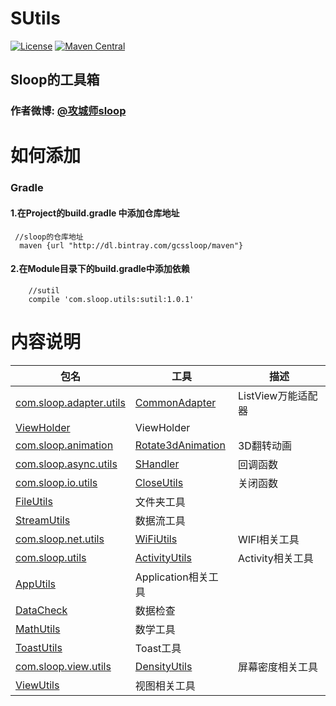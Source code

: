 # SUtils
[![License](https://img.shields.io/badge/license-Apache%202-green.svg)](https://www.apache.org/licenses/LICENSE-2.0)
[![Maven Central](https://img.shields.io/bintray/v/gcssloop/maven/sutil.svg)](https://bintray.com/gcssloop/maven/sutil/view)
## Sloop的工具箱
### 作者微博: [@攻城师sloop](http://weibo.com/5459430586)

# 如何添加
### Gradle
#### 1.在Project的build.gradle 中添加仓库地址
```
 //sloop的仓库地址
  maven {url "http://dl.bintray.com/gcssloop/maven"}
```
#### 2.在Module目录下的build.gradle中添加依赖
```
    //sutil
    compile 'com.sloop.utils:sutil:1.0.1'
```

# 内容说明
 包名 | 工具 | 描述 
 ---  | ---  | ---
[com.sloop.adapter.utils](https://github.com/GcsSloop/SUtils/tree/master/Code/com/sloop/adapter/utils) | [CommonAdapter](https://github.com/GcsSloop/SUtils/blob/master/Code/com/sloop/adapter/utils/CommonAdapter.java)| ListView万能适配器
 | [ViewHolder](https://github.com/GcsSloop/SUtils/blob/master/Code/com/sloop/adapter/utils/ViewHolder.java)| ViewHolder
[com.sloop.animation](https://github.com/GcsSloop/SUtils/tree/master/Code/com/sloop/animation) | [Rotate3dAnimation](https://github.com/GcsSloop/SUtils/blob/master/Code/com/sloop/animation/Rotate3dAnimation.java) | 3D翻转动画
[com.sloop.async.utils](https://github.com/GcsSloop/SUtils/tree/master/Code/com/sloop/async/utils) | [SHandler](https://github.com/GcsSloop/SUtils/blob/master/Code/com/sloop/async/utils/SHandler.java) | 回调函数
[com.sloop.io.utils](https://github.com/GcsSloop/SUtils/tree/master/Code/com/sloop/io/utils) | [CloseUtils](https://github.com/GcsSloop/SUtils/blob/master/Code/com/sloop/io/utils/CloseUtils.java) | 关闭函数
 | [FileUtils](https://github.com/GcsSloop/SUtils/blob/master/Code/com/sloop/io/utils/FileUtils.java) | 文件夹工具
 | [StreamUtils](https://github.com/GcsSloop/SUtils/blob/master/Code/com/sloop/io/utils/StreamUtils.java) | 数据流工具
[com.sloop.net.utils](https://github.com/GcsSloop/SUtils/tree/master/Code/com/sloop/net/utils) | [WiFiUtils](https://github.com/GcsSloop/SUtils/blob/master/Code/com/sloop/net/utils/WiFiUtils.java) | WIFI相关工具
[com.sloop.utils](https://github.com/GcsSloop/SUtils/tree/master/Code/com/sloop/utils) | [ActivityUtils](https://github.com/GcsSloop/SUtils/blob/master/Code/com/sloop/utils/ActivityUtils.java) | Activity相关工具
 | [AppUtils](https://github.com/GcsSloop/SUtils/blob/master/Code/com/sloop/utils/AppUtils.java) | Application相关工具
 | [DataCheck](https://github.com/GcsSloop/SUtils/blob/master/Code/com/sloop/utils/DataCheck.java) | 数据检查
 | [MathUtils](https://github.com/GcsSloop/SUtils/blob/master/Code/com/sloop/utils/MathUtils.java) | 数学工具
 | [ToastUtils](https://github.com/GcsSloop/SUtils/blob/master/Code/com/sloop/utils/ToastUtils.java) | Toast工具
[com.sloop.view.utils](https://github.com/GcsSloop/SUtils/tree/master/Code/com/sloop/view/utils) | [DensityUtils](https://github.com/GcsSloop/SUtils/blob/master/Code/com/sloop/view/utils/DensityUtils.java) | 屏幕密度相关工具
 | [ViewUtils](https://github.com/GcsSloop/SUtils/blob/master/Code/com/sloop/view/utils/ViewUtils.java) | 视图相关工具

